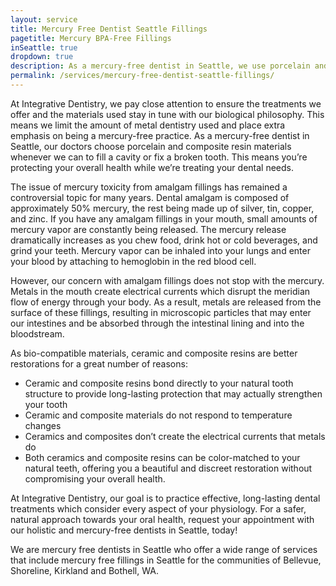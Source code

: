 ```yaml
---
layout: service
title: Mercury Free Dentist Seattle Fillings
pagetitle: Mercury BPA-Free Fillings
inSeattle: true
dropdown: true
description: As a mercury-free dentist in Seattle, we use porcelain and composite resins to protect your overall health while treating your smile.
permalink: /services/mercury-free-dentist-seattle-fillings/
---
```


At Integrative Dentistry, we pay close attention to ensure the treatments we offer and the materials used stay in tune with our biological philosophy. This means we limit the amount of metal dentistry used and place extra emphasis on being a mercury-free practice. As a mercury-free dentist in Seattle, our doctors choose porcelain and composite resin materials whenever we can to fill a cavity or fix a broken tooth. This means you’re protecting your overall health while we’re treating your dental needs.

The issue of mercury toxicity from amalgam fillings has remained a controversial topic for many years. Dental amalgam is composed of approximately 50% mercury, the rest being made up of silver, tin, copper, and zinc. If you have any amalgam fillings in your mouth, small amounts of mercury vapor are constantly being released. The mercury release dramatically increases as you chew food, drink hot or cold beverages, and grind your teeth. Mercury vapor can be inhaled into your lungs and enter your blood by attaching to hemoglobin in the red blood cell.

However, our concern with amalgam fillings does not stop with the mercury. Metals in the mouth create electrical currents which disrupt the meridian flow of energy through your body. As a result, metals are released from the surface of these fillings, resulting in microscopic particles that may enter our intestines and be absorbed through the intestinal lining and into the bloodstream.

As bio-compatible materials, ceramic and composite resins are better restorations for a great number of reasons:

* Ceramic and composite resins bond directly to your natural tooth structure to provide long-lasting protection that may actually strengthen your tooth
* Ceramic and composite materials do not respond to temperature changes
* Ceramics and composites don’t create the electrical currents that metals do
* Both ceramics and composite resins can be color-matched to your natural teeth, offering you a beautiful and discreet restoration without compromising your overall health.

At Integrative Dentistry, our goal is to practice effective, long-lasting dental treatments which consider every aspect of your physiology. For a safer, natural approach towards your oral health, request your appointment with our holistic and mercury-free dentists in Seattle, today!

We are mercury free dentists in Seattle who offer a wide range of services that include mercury free fillings in Seattle for the communities of Bellevue, Shoreline, Kirkland and Bothell, WA.
